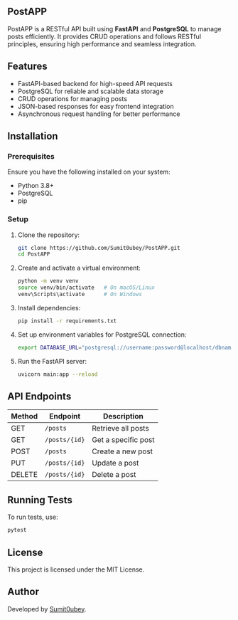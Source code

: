 <h2>PostAPP</h2>

PostAPP is a RESTful API built using **FastAPI** and **PostgreSQL** to manage posts efficiently. It provides CRUD operations and follows RESTful principles, ensuring high performance and seamless integration.

## Features
- FastAPI-based backend for high-speed API requests
- PostgreSQL for reliable and scalable data storage
- CRUD operations for managing posts
- JSON-based responses for easy frontend integration
- Asynchronous request handling for better performance

## Installation

### Prerequisites
Ensure you have the following installed on your system:
- Python 3.8+
- PostgreSQL
- pip

### Setup
1. Clone the repository:
   ```bash
   git clone https://github.com/Sumit0ubey/PostAPP.git
   cd PostAPP
   ```
2. Create and activate a virtual environment:
   ```bash
   python -m venv venv
   source venv/bin/activate   # On macOS/Linux
   venv\Scripts\activate      # On Windows
   ```
3. Install dependencies:
   ```bash
   pip install -r requirements.txt
   ```
4. Set up environment variables for PostgreSQL connection:
   ```bash
   export DATABASE_URL="postgresql://username:password@localhost/dbname"
   ```
5. Run the FastAPI server:
   ```bash
   uvicorn main:app --reload
   ```

## API Endpoints

| Method | Endpoint       | Description          |
|--------|---------------|----------------------|
| GET    | `/posts`      | Retrieve all posts  |
| GET    | `/posts/{id}` | Get a specific post |
| POST   | `/posts`      | Create a new post   |
| PUT    | `/posts/{id}` | Update a post       |
| DELETE | `/posts/{id}` | Delete a post       |

## Running Tests
To run tests, use:
```bash
pytest
```

## License
This project is licensed under the MIT License.

## Author
Developed by [Sumit0ubey](https://github.com/Sumit0ubey).

